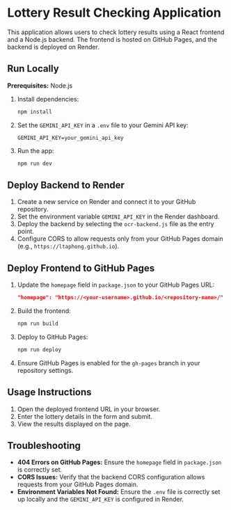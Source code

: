 # Lottery Result Checking Application

This application allows users to check lottery results using a React frontend and a Node.js backend. The frontend is hosted on GitHub Pages, and the backend is deployed on Render.

## Run Locally

**Prerequisites:** Node.js

1. Install dependencies:
   ```bash
   npm install
   ```
2. Set the `GEMINI_API_KEY` in a `.env` file to your Gemini API key:
   ```env
   GEMINI_API_KEY=your_gemini_api_key
   ```
3. Run the app:
   ```bash
   npm run dev
   ```

## Deploy Backend to Render

1. Create a new service on Render and connect it to your GitHub repository.
2. Set the environment variable `GEMINI_API_KEY` in the Render dashboard.
3. Deploy the backend by selecting the `ocr-backend.js` file as the entry point.
4. Configure CORS to allow requests only from your GitHub Pages domain (e.g., `https://ltaphong.github.io`).

## Deploy Frontend to GitHub Pages

1. Update the `homepage` field in `package.json` to your GitHub Pages URL:
   ```json
   "homepage": "https://<your-username>.github.io/<repository-name>/"
   ```
2. Build the frontend:
   ```bash
   npm run build
   ```
3. Deploy to GitHub Pages:
   ```bash
   npm run deploy
   ```
4. Ensure GitHub Pages is enabled for the `gh-pages` branch in your repository settings.

## Usage Instructions

1. Open the deployed frontend URL in your browser.
2. Enter the lottery details in the form and submit.
3. View the results displayed on the page.

## Troubleshooting

- **404 Errors on GitHub Pages:** Ensure the `homepage` field in `package.json` is correctly set.
- **CORS Issues:** Verify that the backend CORS configuration allows requests from your GitHub Pages domain.
- **Environment Variables Not Found:** Ensure the `.env` file is correctly set up locally and the `GEMINI_API_KEY` is configured in Render.
